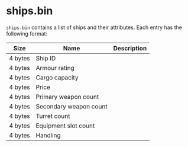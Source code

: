 # ships.bin

`ships.bin` contains a list of ships and their attributes. Each entry has the following format:

| Size | Name | Description |
| --- | --- | --- |
| 4 bytes | Ship ID | |
| 4 bytes | Armour rating | |
| 4 bytes | Cargo capacity | |
| 4 bytes | Price | |
| 4 bytes | Primary weapon count | |
| 4 bytes | Secondary weapon count | |
| 4 bytes | Turret count | |
| 4 bytes | Equipment slot count | |
| 4 bytes | Handling | |
